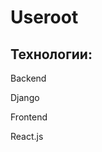 
<h1>Useroot</h1>

<h2>Технологии:</h2>

<p>Backend</p>

<p>Django</p>

<p>Frontend</p>

<p>React.js</p>



